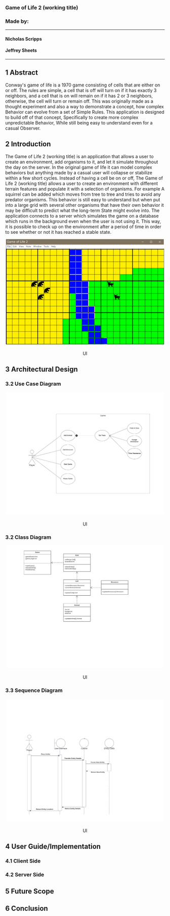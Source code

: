 ### Game of Life 2 (working title)

### Made by:
---
#### Nicholas Scripps
#### Jeffrey Sheets
---
## 1 Abstract

Conway's game of life is a 1970 game consisting of cells that are either on or off. The rules are simple, a cell that is off will turn on if it has exactly 3 neighbors, and a cell that is on will remain on if it has 2 or 3 neighbors, otherwise, the cell will turn or remain off. This was originally made as a thought experiment and also a way to demonstrate a concept, how complex Behavior can evolve from a set of Simple Rules. This application is designed to build off of that concept, Specifically to create more complex unpredictable Behavior, While still being easy to understand even for a casual Observer.


## 2 Introduction

The Game of Life 2 (working title) is an application that allows a user to create an environment, add organisms to it, and let it simulate throughout the day on the server. In the original game of life it can model complex behaviors but anything made by a casual user will collapse or stabilize within a few short cycles. Instead of having a cell be on or off, The Game of Life 2 (working title) allows a user to create an environment with different terrain features and populate it with a selection of organisms. For example A squirrel can be added which moves from tree to tree and tries to avoid any predator organisms. This behavior is still easy to understand but when put into a large grid with several other organisms that have their own behavior it may be difficult to predict what the long-term State might evolve into. The application connects to a server which simulates the game on a database which runs in the background even when the user is not using it. This way, it is possible to check up on the environment after a period of time in order to see whether or not it has reached a stable state. 


<p align="center">
  <img src="UI.png" width="500" title="UI">
  <br>
  <br>
  UI
</p>

## 3 Architectural Design


### 3.2 Use Case Diagram

<p align="center">
  <img src="The Game of Life.pdf" width="500" title="">
  <br>
  <br>
  UI
</p>

### 3.2 Class Diagram

<p align="center">
  <img src="UML class.pdf" width="500" title="">
  <br>
  <br>
  UI
</p>

### 3.3 Sequence Diagram

<p align="center">
  <img src=" Sequence Diagram.pdf" width="500" title="">
  <br>
  <br>
  UI
</p>

## 4 User Guide/Implementation

### 4.1 Client Side


### 4.2 Server Side


## 5 Future Scope



## 6 Conclusion

